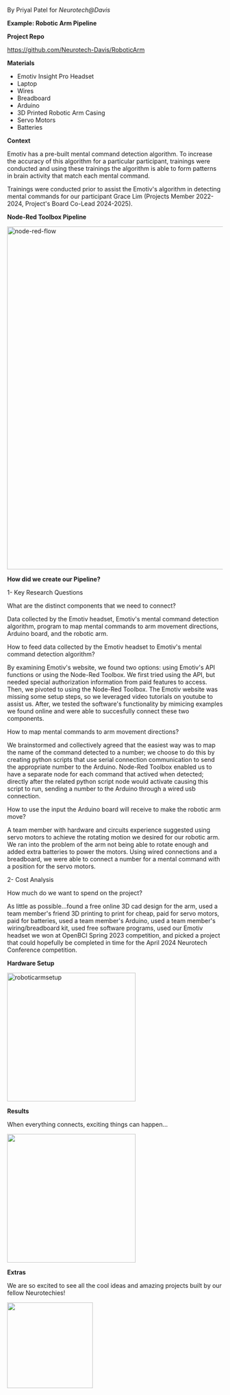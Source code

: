 By Priyal Patel for _Neurotech@Davis_

**Example: Robotic Arm Pipeline**

**Project Repo**

https://github.com/Neurotech-Davis/RoboticArm

**Materials**

- Emotiv Insight Pro Headset
- Laptop
- Wires
- Breadboard
- Arduino
- 3D Printed Robotic Arm Casing
- Servo Motors
- Batteries

**Context**

Emotiv has a pre-built mental command detection algorithm. To increase the accuracy of this algorithm for a particular participant, trainings were conducted and using these trainings the algorithm is able to form patterns in brain activity that match each mental command.

Trainings were conducted prior to assist the Emotiv's algorithm in detecting mental commands for our participant Grace Lim (Projects Member 2022-2024, Project's Board Co-Lead 2024-2025).

**Node-Red Toolbox Pipeline**

<img width="800" alt="node-red-flow" src="https://github.com/user-attachments/assets/07a59355-a171-4869-8ca6-034cf1221e5a">

**How did we create our Pipeline?**

1- Key Research Questions

What are the distinct components that we need to connect?

Data collected by the Emotiv headset, Emotiv's mental command detection algorithm, program to map mental commands to arm movement directions, Arduino board, and the robotic arm.

How to feed data collected by the Emotiv headset to Emotiv's mental command detection algorithm?

By examining Emotiv's website, we found two options: using Emotiv's API functions or using the Node-Red Toolbox. We first tried using the API, but needed special authorization information from paid features to access. Then, we pivoted to using the Node-Red Toolbox. The Emotiv website was missing some setup steps, so we leveraged video tutorials on youtube to assist us. After, we tested the software's functionality by mimicing examples we found online and were able to succesfully connect these two components.

How to map mental commands to arm movement directions?

We brainstormed and collectively agreed that the easiest way was to map the name of the command detected to a number; we choose to do this by creating python scripts that use serial connection communication to send the appropriate number to the Arduino. Node-Red Toolbox enabled us to have a separate node for each command that actived when detected; directly after the related python script node would activate causing this script to run, sending a number to the Arduino through a wired usb connection.

How to use the input the Arduino board will receive to make the robotic arm move?

A team member with hardware and circuits experience suggested using servo motors to achieve the rotating motion we desired for our robotic arm. We ran into the problem of the arm not being able to rotate enough and added extra batteries to power the motors. Using wired connections and a breadboard, we were able to connect a number for a mental command with a position for the servo motors.

2- Cost Analysis

How much do we want to spend on the project?

As little as possible...found a free online 3D cad design for the arm, used a team member's friend 3D printing to print for cheap, paid for servo motors, paid for batteries, used a team member's Arduino, used a team member's wiring/breadboard kit, used free software programs, used our Emotiv headset we won at OpenBCI Spring 2023 competition, and picked a project that could hopefully be completed in time for the April 2024 Neurotech Conference competition.

**Hardware Setup**

<img width="300" alt="roboticarmsetup" src="https://github.com/user-attachments/assets/2baf784e-27cc-4068-a02d-a20a47abd17d">

**Results**

When everything connects, exciting things can happen...

<img src="https://github.com/user-attachments/assets/ddef32f0-1915-4129-921f-6974b1aaccd5" width="300">

**Extras**

We are so excited to see all the cool ideas and amazing projects built by our fellow Neurotechies!

<img src="https://github.com/user-attachments/assets/0146e680-affd-49e7-8442-74634ccc68ef" width="200">







